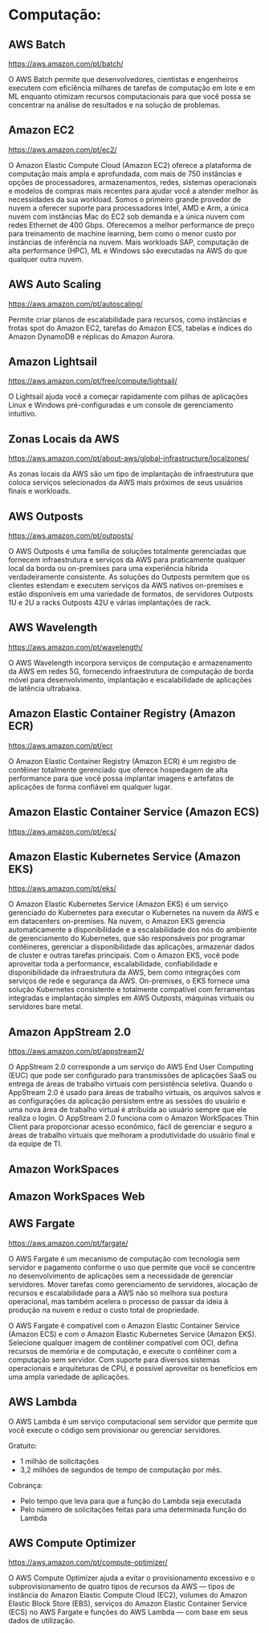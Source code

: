 # Computação:

## AWS Batch
<https://aws.amazon.com/pt/batch/>

O AWS Batch permite que desenvolvedores, cientistas e engenheiros executem com eficiência milhares de tarefas de computação em lote e em ML enquanto otimizam recursos computacionais para que você possa se concentrar na análise de resultados e na solução de problemas. 

## Amazon EC2
<https://aws.amazon.com/pt/ec2/>

O Amazon Elastic Compute Cloud (Amazon EC2) oferece a plataforma de computação mais ampla e aprofundada, com mais de 750 instâncias e opções de processadores, armazenamentos, redes, sistemas operacionais e modelos de compras mais recentes para ajudar você a atender melhor às necessidades da sua workload. Somos o primeiro grande provedor de nuvem a oferecer suporte para processadores Intel, AMD e Arm, a única nuvem com instâncias Mac do EC2 sob demanda e a única nuvem com redes Ethernet de 400 Gbps. Oferecemos a melhor performance de preço para treinamento de machine learning, bem como o menor custo por instâncias de inferência na nuvem. Mais workloads SAP, computação de alta performance (HPC), ML e Windows são executadas na AWS do que qualquer outra nuvem.

## AWS Auto Scaling
<https://aws.amazon.com/pt/autoscaling/>

Permite criar planos de escalabilidade para recursos, como instâncias e frotas spot do Amazon EC2, tarefas do Amazon ECS, tabelas e índices do Amazon DynamoDB e réplicas do Amazon Aurora. 

## Amazon Lightsail
<https://aws.amazon.com/pt/free/compute/lightsail/>

O Lightsail ajuda você a começar rapidamente com pilhas de aplicações Linux e Windows pré-configuradas e um console de gerenciamento intuitivo.

## Zonas Locais da AWS
<https://aws.amazon.com/pt/about-aws/global-infrastructure/localzones/>

As zonas locais da AWS são um tipo de implantação de infraestrutura que coloca serviços selecionados da AWS mais próximos de seus usuários finais e workloads.

## AWS Outposts
<https://aws.amazon.com/pt/outposts/>

O AWS Outposts é uma família de soluções totalmente gerenciadas que fornecem infraestrutura e serviços da AWS para praticamente qualquer local da borda ou on-premises para uma experiência híbrida verdadeiramente consistente. As soluções do Outposts permitem que os clientes estendam e executem serviços da AWS nativos on-premises e estão disponíveis em uma variedade de formatos, de servidores Outposts 1U e 2U a racks Outposts 42U e várias implantações de rack.

## AWS Wavelength
<https://aws.amazon.com/pt/wavelength/>

O AWS Wavelength incorpora serviços de computação e armazenamento da AWS em redes 5G, fornecendo infraestrutura de computação de borda móvel para desenvolvimento, implantação e escalabilidade de aplicações de latência ultrabaixa.

## Amazon Elastic Container Registry (Amazon ECR)
<https://aws.amazon.com/pt/ecr>

O Amazon Elastic Container Registry (Amazon ECR) é um registro de contêiner totalmente gerenciado que oferece hospedagem de alta performance para que você possa implantar imagens e artefatos de aplicações de forma confiável em qualquer lugar.

## Amazon Elastic Container Service (Amazon ECS)
<https://aws.amazon.com/pt/ecs/>

## Amazon Elastic Kubernetes Service (Amazon EKS)
<https://aws.amazon.com/pt/eks/>

O Amazon Elastic Kubernetes Service (Amazon EKS) é um serviço gerenciado do Kubernetes para executar o Kubernetes na nuvem da AWS e em datacenters on-premises. Na nuvem, o Amazon EKS gerencia automaticamente a disponibilidade e a escalabilidade dos nós do ambiente de gerenciamento do Kubernetes, que são responsáveis por programar contêineres, gerenciar a disponibilidade das aplicações, armazenar dados de cluster e outras tarefas principais. Com o Amazon EKS, você pode aproveitar toda a performance, escalabilidade, confiabilidade e disponibilidade da infraestrutura da AWS, bem como integrações com serviços de rede e segurança da AWS. On-premises, o EKS fornece uma solução Kubernetes consistente e totalmente compatível com ferramentas integradas e implantação simples em AWS Outposts, máquinas virtuais ou servidores bare metal.

## Amazon AppStream 2.0
<https://aws.amazon.com/pt/appstream2/>

O AppStream 2.0 corresponde a um serviço do AWS End User Computing (EUC) que pode ser configurado para transmissões de aplicações SaaS ou entrega de áreas de trabalho virtuais com persistência seletiva. Quando o AppStream 2.0 é usado para áreas de trabalho virtuais, os arquivos salvos e as configurações da aplicação persistem entre as sessões do usuário e uma nova área de trabalho virtual é atribuída ao usuário sempre que ele realiza o login. O AppStream 2.0 funciona com o Amazon WorkSpaces Thin Client para proporcionar acesso econômico, fácil de gerenciar e seguro a áreas de trabalho virtuais que melhoram a produtividade do usuário final e da equipe de TI.

## Amazon WorkSpaces

## Amazon WorkSpaces Web

## AWS Fargate
<https://aws.amazon.com/pt/fargate/>

O AWS Fargate é um mecanismo de computação com tecnologia sem servidor e pagamento conforme o uso que permite que você se concentre no desenvolvimento de aplicações sem a necessidade de gerenciar servidores. Mover tarefas como gerenciamento de servidores, alocação de recursos e escalabilidade para a AWS não só melhora sua postura operacional, mas também acelera o processo de passar da ideia à produção na nuvem e reduz o custo total de propriedade. 

O AWS Fargate é compatível com o Amazon Elastic Container Service (Amazon ECS) e com o Amazon Elastic Kubernetes Service (Amazon EKS). Selecione qualquer imagem de contêiner compatível com OCI, defina recursos de memória e de computação, e execute o contêiner com a computação sem servidor. Com suporte para diversos sistemas operacionais e arquiteturas de CPU, é possível aproveitar os benefícios em uma ampla variedade de aplicações.

## AWS Lambda

O AWS Lambda é um serviço computacional sem servidor que permite que você execute o código sem provisionar ou gerenciar servidores. 

Gratuito:
- 1 milhão de solicitações
- 3,2 milhões de segundos de tempo de computação por mês.

Cobrança:
- Pelo tempo que leva para que a função do Lambda seja executada
- Pelo número de solicitações feitas para uma determinada função do Lambda

## AWS Compute Optimizer
<https://aws.amazon.com/pt/compute-optimizer/>

O AWS Compute Optimizer ajuda a evitar o provisionamento excessivo e o subprovisionamento de quatro tipos de recursos da AWS — tipos de instância do Amazon Elastic Compute Cloud (EC2), volumes do Amazon Elastic Block Store (EBS), serviços do Amazon Elastic Container Service (ECS) no AWS Fargate e funções do AWS Lambda — com base em seus dados de utilização.

